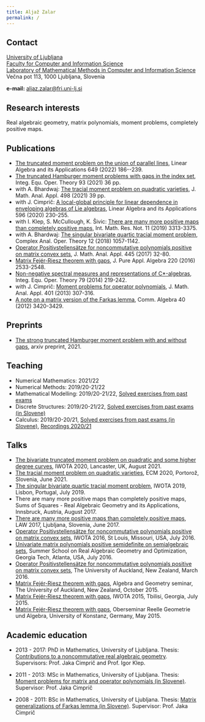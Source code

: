 ```yaml
---
title: Aljaž Zalar
permalink: /
---
```


## Contact

[University of Ljubljana](https://www.uni-lj.si/university/)<br/>
[Faculty for Computer and Information Science](https://www.fri.uni-lj.si/en) <br/>
[Laboratory of Mathematical Methods in Computer and Information Science](https://fri.uni-lj.si/en/laboratory/lmmri)<br/>
Večna pot 113, 1000 Ljubljana, Slovenia

**e-mail:** aljaz.zalar@fri.uni-lj.si

## Research interests

Real algebraic geometry, matrix polynomials, moment problems, completely positive maps.

## Publications

* [The truncated moment problem on the union of parallel lines](https://www.sciencedirect.com/science/article/abs/pii/S0024379522001951), Linear Algebra and its Applications 649 (2022) 186--239.
* [The truncated Hamburger moment problems with gaps in the index set](https://link.springer.com/article/10.1007/s00020-021-02628-6), Integ. Equ. Oper. Theory 93 (2021) 36 pp.
* with A. Bhardwaj: [The tracial moment problem on quadratic varieties](https://www.sciencedirect.com/science/article/pii/S0022247X21000159), J. Math. Anal. Appl. 498 (2021) 39 pp. 
* with J. Cimprič: [A local-global principle for linear dependence in enveloping algebras of Lie algebras](https://www.sciencedirect.com/science/article/pii/S0024379520301324?via%3Dihub), Linear Algebra and its Applications 596 (2020) 230-255.
* with I. Klep, S. McCullough, K. Šivic: [There are many more positive maps than completely positive maps](https://academic.oup.com/imrn/advance-article-abstract/doi/10.1093/imrn/rnx203/4210362), Int. Math. Res. Not. 11 (2019) 3313-3375. 
* with A. Bhardwaj: [The singular bivariate quartic tracial moment problem](https://link.springer.com/article/10.1007%2Fs11785-017-0756-3), Complex Anal. Oper. Theory 12 (2018) 1057-1142.
* [Operator Positivstellensätze for noncommutative polynomials positive on matrix convex sets](https://www.sciencedirect.com/science/article/pii/S0022247X16303675), J. Math. Anal. Appl. 445 (2017) 32-80.
* [Matrix Fejér-Riesz theorem with gaps](https://www.sciencedirect.com/science/article/pii/S0022404915003345), J. Pure Appl. Algebra 220 (2016) 2533-2548.
* [Non-negative spectral measures and representations of C*-algebras](https://link.springer.com/article/10.1007/s00020-014-2148-7), Integ. Equ. Oper. Theory 79 (2014) 219-242.
* with J. Cimprič: [Moment problems for operator polynomials](https://www.sciencedirect.com/science/article/pii/S0022247X12010025), J. Math. Anal. Appl. 401 (2013) 307-316.
* [A note on a matrix version of the Farkas lemma](https://www.tandfonline.com/doi/abs/10.1080/00927872.2011.590565?journalCode=lagb20), Comm. Algebra 40 (2012) 3420-3429.

## Preprints

* [The strong truncated Hamburger moment problem with and without gaps](https://arxiv.org/abs/2101.00486), arxiv preprint, 2021.

## Teaching

* Numerical Mathematics: 2021/22
* Numerical Methods: 2019/20-21/22
* Mathematical Modelling: 2019/20-21/22, [Solved exercises from past exams](https://zalara.github.io/Zbirke/mm_book.pdf)
* Discrete Structures: 2019/20-21/22, [Solved exercises from past exams (in Slovene)](https://zalara.github.io/ds_zbirka.pdf)
* Calculus: 2019/20-20/21, [Solved exercises from past exams (in Slovene)](https://zalara.github.io/oma_zbirka.pdf), [Recordings 2020/21](https://www.youtube.com/playlist?list=PLdlHgSiZMRc-STTQDyac4JQDxrlMlH5cw)

## Talks

* [The bivariate truncated moment problem on quadratic and some higher degree curves](https://zalara.github.io/Predavanja/IWOTA_2020_TTMP.pdf), IWOTA 2020, Lancaster, UK, August 2021.
* [The tracial moment problem on quadratic varieties](https://zalara.github.io/Predavanja/ECM_2020_BQTMP.pdf), ECM 2020, Portorož, Slovenia, June 2021.
* [The singular bivariate quartic tracial moment problem](https://zalara.github.io/Predavanja/IWOTA_2019_BQTMP.pdf), IWOTA 2019, Lisbon, Portugal, July 2019.
* There are many more positive maps than completely positive maps, Sums of Squares - Real Algebraic Geometry and its Applications, Innsbruck, Austria, August 2017.
* [There are many more positive maps than completely positive maps](https://zalara.github.io/Predavanja/LAW_2017_PosvsCP.pdf), LAW 2017, Ljubljana, Slovenia, June 2017.
* [Operator Positivstellensätze for noncommutative polynomials positive on matrix convex sets](https://zalara.github.io/Predavanja/OTA_2016_PosNCmatconv.pdf), IWOTA 2016, St Louis, Missouri, USA, July 2016.
* [Univariate matrix polynomials positive semidefinite on semialgebraic sets](https://zalara.github.io/Predavanja/Georgia_2016_UnivMatPos.pdf), Summer School on Real Algebraic Geometry and Optimization, Georgia Tech, Atlanta, USA, July 2016.
* [Operator Positivstellensätze for noncommutative polynomials positive on matrix convex sets](https://zalara.github.io/Predavanja/Auckland_2016_PosNCmatconv.pdf), The University of Auckland, New Zealand, March 2016.
* [Matrix Fejér-Riesz theorem with gaps](https://zalara.github.io/Predavanja/Auckland_2015_MFRG.pdf), Algebra and Geometry seminar, The University of Auckland, New Zealand, October 2015.
* [Matrix Fejér-Riesz theorem with gaps](https://zalara.github.io/Predavanja/IWOTA_2015_MFRG.pdf), IWOTA 2015, Tbilisi, Georgia, July 2015.
* [Matrix Fejér-Riesz theorem with gaps](https://zalara.github.io/Predavanja/Konstanz_2015_MFRG.pdf),  Oberseminar Reelle Geometrie und Algebra, University of Konstanz, Germany, May 2015.

## Academic education

* 2013 - 2017: PhD in Mathematics, University of Ljubljana. Thesis: [Contributions to a noncommutative real algebraic geometry](http://www.matknjiz.si/doktorati/2017/Zalar-14521-29.pdf). Supervisors: Prof. Jaka Cimprič and Prof. Igor Klep.

* 2011 - 2013: MSc in Mathematics, University of Ljubljana. Thesis: [Moment problems for matrix and operator polynomials (in Slovene)](https://repozitorij.uni-lj.si/Dokument.php?id=106186&lang=slv). Supervisor: Prof. Jaka Cimprič

* 2008 - 2011: BSc in Mathematics, University of Ljubljana. Thesis: [Matrix generalizations of Farkas lemma (in Slovene)](https://repozitorij.uni-lj.si/Dokument.php?id=105978&lang=slv).
Supervisor: Prof. Jaka Cimprič 

